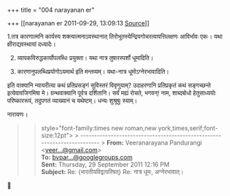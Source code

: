 +++
title = "004 narayanan er"

+++
[[narayanan er	2011-09-29, 13:09:13 [Source](https://groups.google.com/g/bvparishat/c/s5b6w_lTASQ)]]



1.तत्र कारणात्मनि कार्यस्य शक्त्यात्मनाऽवस्थानात् तिरोभूतस्येन्द्रियगोचरत्वापत्तिलक्षणः आविर्भावः एकः। यथा क्षीराद्यवस्थायां दध्यादेः।

2. व्यापकविरुद्धकार्योपलब्धिः प्रयुक्ता। यथा नात्र तुषारस्पर्शो धूमादिति।

3. कारणानुपलब्धिप्रयोगोऽयमार्थ इति मन्तव्यम्। यथा-नात्र धूमोऽग्नेरभावादिति।

इति वाक्यानि न्यायरीत्या कथं प्रतिप्रसङ्गं सुविस्तरं विवृणुयाम्? उदाहरणानि प्रतिप्रकृतं कथं सङ्गच्छन्ते इत्येवावजिगमिषा मे। ग्रन्थवाक्यानि पूर्वत्र दर्शितानि। सर्वं मह्यं रोचते, भगवन्! नाम, शाब्दबोधो हेतुसाध्ययोः परिष्काररूपं, तदुपगतं व्याख्यानं च यथेष्टम्। धन्यः शुश्रूषुः स्याम्।  

नारायणः।

> 
> >  style="font-family:times new roman,new york,times,serif;font-size:12pt"> >
> ------------------------------------------------------------------------ >
> **From:** Veeranarayana Pandurangi \<[veer...@gmail.com]()\>  
> **To:** [bvpar...@googlegroups.com]()  
> **Sent:** Thursday, 29 September 2011 12:16 PM  
> **Subject:** Re: {भारतीयविद्वत्परिषत्} Re: नात्र धूमः, अग्नेरभावात्।  
> > 
> > 



